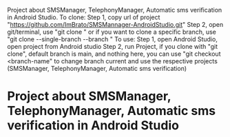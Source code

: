 Project about SMSManager, TelephonyManager, Automatic sms verification in Android Studio.
To clone:
Step 1, copy url of project "https://github.com/ImBrato/SMSMannager-AndroidStudio.git"
Step 2, open git/terminal, use "git clone <repository-url>" or if you want to clone a specific branch, use "git clone --single-branch --branch <branch-name> <repository-url>"
To use:
Step 1, open Android Studio, open project from Android studio
Step 2, run Project, if you clone with "git clone", default branch is main, and nothing here, you can use "git checkout <branch-name" to change branch current and use the respective projects (SMSManager, TelephonyManager, Automatic sms verification)
# Project about SMSManager, TelephonyManager, Automatic sms verification in Android Studio
